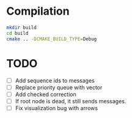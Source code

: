 # Compilation

```bash
mkdir build
cd build
cmake .. -DCMAKE_BUILD_TYPE=Debug
```

# TODO

  - [ ] Add sequence ids to messages
  - [ ] Replace priority queue with vector
  - [ ] Add checked correction
  - [ ] If root node is dead, it still sends messages.
  - [ ] Fix visualization bug with arrows
